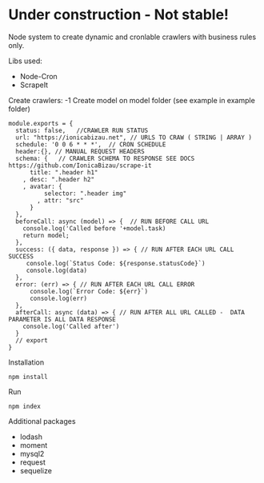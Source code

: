 # Under construction - Not stable!

Node system to create dynamic and cronlable crawlers with business rules only.

Libs used:
- Node-Cron
- ScrapeIt

Create crawlers:
-1 Create model on model folder (see example in example folder)
```
module.exports = {
  status: false,   //CRAWLER RUN STATUS
  url: "https://ionicabizau.net", // URLS TO CRAW ( STRING | ARRAY ) 
  schedule: '0 0 6 * * *',  // CRON SCHEDULE
  header:{}, // MANUAL REQUEST HEADERS
  schema: {   // CRAWLER SCHEMA TO RESPONSE SEE DOCS https://github.com/IonicaBizau/scrape-it
      title: ".header h1"
    , desc: ".header h2"
    , avatar: {
          selector: ".header img"
        , attr: "src"
      }
  },
  beforeCall: async (model) => {  // RUN BEFORE CALL URL
    console.log('Called before '+model.task) 
    return model;
  },
  success: ({ data, response }) => { // RUN AFTER EACH URL CALL SUCCESS
     console.log(`Status Code: ${response.statusCode}`)
     console.log(data)
  },
  error: (err) => { // RUN AFTER EACH URL CALL ERROR 
      console.log(`Error Code: ${err}`)
      console.log(err)
  },
  afterCall: async (data) => { // RUN AFTER ALL URL CALLED -  DATA PARAMETER IS ALL DATA RESPONSE
    console.log('Called after') 
  }
  // export
}
```

Installation
```
npm install
```

Run
```
npm index
```

Additional packages
- lodash
- moment
- mysql2
- request
- sequelize
